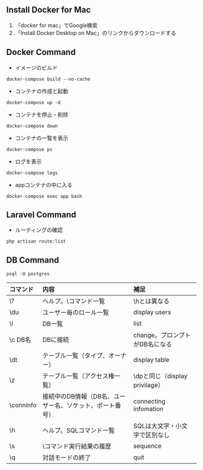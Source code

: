 ## Install Docker for Mac
1. 「docker for mac」でGoogle検索
2. 「Install Docker Desktop on Mac」のリンクからダウンロードする


## Docker Command

 - イメージのビルド
```
docker-compose build --no-cache 
```
 - コンテナの作成と起動
```
docker-compose up -d
```
 - コンテナを停止・削除
```
docker-compose down
```
 - コンテナの一覧を表示
```
docker-compose ps
```
 - ログを表示
```
docker-compose logs
```
 - appコンテナの中に入る
```
docker-compose exec app bash
```

## Laravel Command
 - ルーティングの確認
```
php artisan route:list
```

## DB Command
```
psql -U postgres
```

| コマンド | 内容 | 補足 |
| :--- | :--- | :--- |
| \\? | ヘルプ。\コマンド一覧 | \hとは異なる |
| \du | ユーザー毎のロール一覧 | display users |
| \l | DB一覧 | list |
| \c DB名 | DBに接続 | change。プロンプトがDB名になる |
| \dt | テーブル一覧（タイプ、オーナー） | display table |
| \z | テーブル一覧（アクセス権一覧） | \dpと同じ（display privilage） |
| \conninfo | 接続中のDB情報（DB名、ユーザー名、ソケット、ポート番号） | connecting infomation |
| \h | ヘルプ。SQLコマンド一覧 | SQLは大文字・小文字で区別なし |
| \s | \コマンド実行結果の履歴 | sequence |
| \q | 対話モードの終了 | quit |
